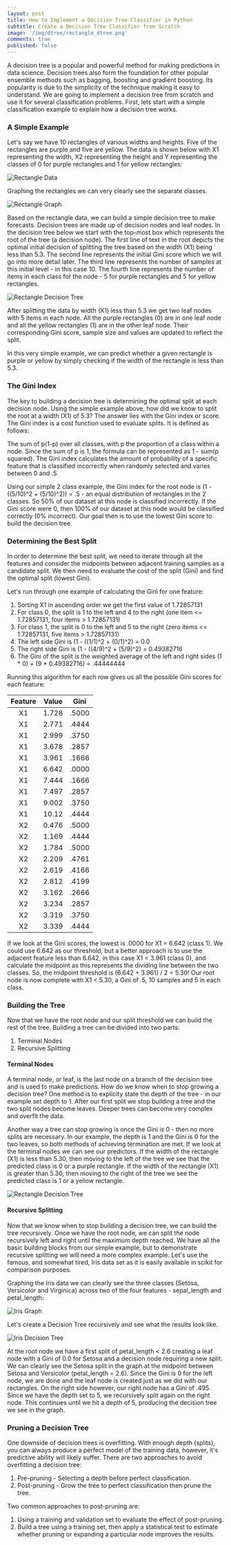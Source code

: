 ```yaml
---
layout: post
title: How to Implement a Decision Tree Classifier in Python
subtitle: Create a Decision Tree Classifier from Scratch
image: '/img/dtree/rectangle_dtree.png'
comments: true
published: false
---
```


A decision tree is a popular and powerful method for making predictions in data science.  Decision trees also form the foundation for other popular ensemble methods such as bagging, boosting and gradient boosting.  Its popularity is due to the simplicity of the technique making it easy to understand.  We are going to implement a decision tree from scratch and use it for several classification problems.  First, lets start with a simple classification example to explain how a decision tree works.

### A Simple Example

Let's say we have 10 rectangles of various widths and heights.  Five of the rectangles are purple and five are yellow.  The data is shown below with X1 representing the width, X2 representing the height and Y representing the classes of 0 for purple rectangles and 1 for yellow rectangles:

![Rectangle Data](/img/dtree/rectangle_data.png)

Graphing the rectangles we can very clearly see the separate classes.

![Rectangle Graph](/img/dtree/rectangle_graph.png)

Based on the rectangle data, we can build a simple decision tree to make forecasts.  Decision trees are made up of decision nodes and leaf nodes.  In the decision tree below we start with the top-most box which represents the root of the tree (a decision node).  The first line of text in the root depicts the optimal initial decision of splitting the tree based on the width (X1) being less than 5.3.  The second line represents the initial Gini score which we will go into more detail later.  The third line represents the number of samples at this initial level - in this case 10.  The fourth line represents the number of items in each class for the node  - 5 for purple rectangles and 5 for yellow rectangles.

![Rectangle Decision Tree](/img/dtree/rectangle_dtree.png)

After splitting the data by width (X1) less than 5.3 we get two leaf nodes with 5 items in each node.  All the purple rectangles (0) are in one leaf node and all the yellow rectangles (1) are in the other leaf node.  Their corresponding Gini score, sample size and values are updated to reflect the split.

In this very simple example, we can predict whether a given rectangle is purple or yellow by simply checking if the width of the rectangle is less than 5.3.

### The Gini Index

The key to building a decision tree is determining the optimal split at each decision node.  Using the simple example above, how did we know to split the root at a width (X1) of 5.3?  The answer lies with the Gini index or score.  The Gini index is a cost function used to evaluate splits.  It is defined as follows:

The sum of p(1-p) over all classes, with p the proportion of a class within a node.  Since the sum of p is 1, the formula can be represented as 1 - sum(p squared).  The Gini index calculates the amount of probability of a specific feature that is classified incorrectly when randomly selected and varies between 0 and .5.

Using our simple 2 class example, the Gini index for the root node is (1 - ((5/10)^2 + (5/10)^2)) = .5 - an equal distribution of rectangles in the 2 classes.  So 50% of our dataset at this node is classified incorrectly.  If the Gini score were 0, then 100% of our dataset at this node would be classified correctly (0% incorrect).  Our goal then is to use the lowest Gini score to build the decision tree.

### Determining the Best Split

In order to determine the best split, we need to iterate through all the features and consider the midpoints between adjacent training samples as a candidate split.  We then need to evaluate the cost of the split (Gini) and find the optimal split (lowest Gini).

Let's run through one example of calculating the Gini for one feature:

1) Sorting X1 in ascending order we get the first value of 1.72857131
2) For class 0, the split is 1 to the left and 4 to the right (one item <= 1.72857131, four items > 1.72857131)
3) For class 1, the split is 0 to the left and 5 to the right (zero items <= 1.72857131, five items > 1.72857131)
4) The left side Gini is (1 - ((1/1)^2 + (0/1)^2) = 0.0
5) The right side Gini is (1 - ((4/9)^2 + (5/9)^2) = 0.49382716
6) The Gini of the split is the weighted average of the left and right sides (1 * 0) + (9 * 0.49382716) = .44444444

Running this algorithm for each row gives us all the possible Gini scores for each feature:

| Feature | Value |  Gini | 
|:-------:|-------|:-----:|
|    X1   | 1.728 | .5000 |
|    X1   | 2.771 | .4444 |
|    X1   | 2.999 | .3750 |
|    X1   | 3.678 | .2857 |
|    X1   | 3.961 | .1666 |
|    X1   | 6.642 | .0000 |
|    X1   | 7.444 | .1666 |
|    X1   | 7.497 | .2857 |
|    X1   | 9.002 | .3750 |
|    X1   | 10.12 | .4444 |
|    X2   | 0.476 | .5000 |
|    X2   | 1.169 | .4444 |
|    X2   | 1.784 | .5000 |
|    X2   | 2.209 | .4761 |
|    X2   | 2.619 | .4166 |
|    X2   | 2.812 | .4199 |
|    X2   | 3.162 | .2666 |
|    X2   | 3.234 | .2857 |
|    X2   | 3.319 | .3750 |
|    X2   | 3.339 | .4444 |

If we look at the Gini scores, the lowest is .0000 for X1 = 6.642 (class 1).  We could use 6.642 as our threshold, but a better approach is to use the adjacent feature less than 6.642, in this case X1 = 3.961 (class 0), and calculate the midpoint as this represents the dividing line between the two classes.  So, the midpoint threshold is (6.642 + 3.961) / 2 = 5.30!  Our root node is now complete with X1 < 5.30, a Gini of .5, 10 samples and 5 in each class.

### Building the Tree

Now that we have the root node and our split threshold we can build the rest of the tree.  Building a tree can be divided into two parts:

1) Terminal Nodes
2) Recursive Splitting

#### Terminal Nodes

A terminal node, or leaf, is the last node on a branch of the decision tree and is used to make predictions.  How do we know when to stop growing a decision tree?  One method is to explicity state the depth of the tree - in our example set depth to 1.  After our first split we stop building a tree and the two split nodes become leaves.  Deeper trees can become very complex and overfit the data.

Another way a tree can stop growing is once the Gini is 0 - then no more splits are necessary.  In our example, the depth is 1 and the Gini is 0 for the two leaves, so both methods of achieving termination are met.  If we look at the terminal nodes we can see our predictors.  If the width of the rectangle (X1) is less than 5.30, then moving to the left of the tree we see that the predicted class is 0 or a purple rectangle.  If the width of the rectangle (X1) is greater than 5.30, then moving to the right of the tree we see the predicted class is 1 or a yellow rectangle.

![Rectangle Decision Tree](/img/dtree/rectangle_dtree.png)

#### Recursive Splitting

Now that we know when to stop building a decision tree, we can build the tree recursively.  Once we have the root node, we can split the node recursively left and right until the maximum depth reached.  We have all the basic building blocks from our simple example, but to demonstrate recursive splitting we will need a more complex example.  Let's use the famous, and somewhat tired, Iris data set as it is easily available in scikit for comparison purposes.

Graphing the Iris data we can clearly see the three classes (Setosa, Versicolor and Virginica) across two of the four features - sepal_length and petal_length:

![Iris Graph](/img/dtree/iris_graph.png)

Let's create a Decision Tree recursively and see what the results look like.

![Iris Decision Tree](/img/dtree/iris_dtree.png)

At the root node we have a first split of petal_length < 2.6 creating a leaf node with a Gini of 0.0 for Setosa and a decision node requiring a new split.  We can clearly see the Setosa split in the graph at the midpoint between Setosa and Versicolor (petal_length = 2.6).  Since the Gini is 0 for the left node, we are done and the leaf node is created just as we did with our rectangles.  On the right side however, our right node has a Gini of .495.  Since we have the depth set to 5, we recursively split again on the right node.  This continues until we hit a depth of 5, producing the decision tree we see in the graph.

### Pruning a Decision Tree

One downside of decision trees is overfitting.  With enough depth (splits), you can always produce a perfect model of the training data, however, it's predictive ability will likely suffer.  There are two approaches to avoid overfitting a decision tree:

1) Pre-pruning - Selecting a depth before perfect classification.
2) Post-pruning - Grow the tree to perfect classification then prune the tree.

Two common approaches to post-pruning are:

1) Using a training and validation set to evaluate the effect of post-pruning.
2) Build a tree using a training set, then apply a statistical test to estimate whether pruning or expanding a particular node  improves the results.






